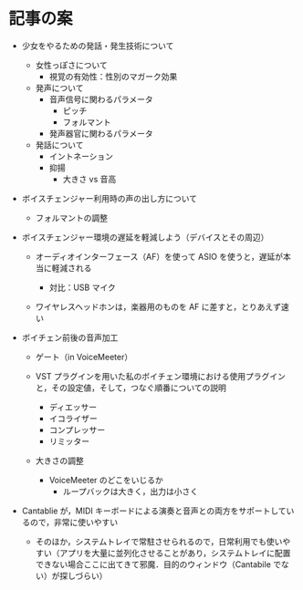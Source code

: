 # 記事の案

- 少女をやるための発話・発生技術について

  - 女性っぽさについて
    - 視覚の有効性：性別のマガーク効果
  - 発声について
    - 音声信号に関わるパラメータ
      - ピッチ
      - フォルマント
    - 発声器官に関わるパラメータ
  - 発話について
    - イントネーション
    - 抑揚
      - 大きさ vs 音高

- ボイスチェンジャー利用時の声の出し方について

  - フォルマントの調整

- ボイスチェンジャー環境の遅延を軽減しよう（デバイスとその周辺）

  - オーディオインターフェース（AF）を使って ASIO を使うと，遅延が本当に軽減される

    - 対比：USB マイク

  - ワイヤレスヘッドホンは，楽器用のものを AF に差すと，とりあえず速い

- ボイチェン前後の音声加工

  - ゲート（in VoiceMeeter）

  - VST プラグインを用いた私のボイチェン環境における使用プラグインと，その設定値，そして，つなぐ順番についての説明
    - ディエッサー
    - イコライザー
    - コンプレッサー
    - リミッター
  - 大きさの調整
    - VoiceMeeter のどこをいじるか
      - ループバックは大きく，出力は小さく

- Cantablie が，MIDI キーボードによる演奏と音声との両方をサポートしているので，非常に使いやすい

  - そのほか，システムトレイで常駐させられるので，日常利用でも使いやすい（アプリを大量に並列化させることがあり，システムトレイに配置できない場合ここに出てきて邪魔．目的のウィンドウ（Cantabile でない）が探しづらい）
